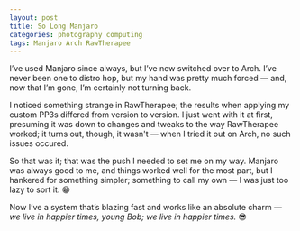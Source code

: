 ```yaml
---
layout: post
title: So Long Manjaro
categories: photography computing
tags: Manjaro Arch RawTherapee
---
```


I’ve used Manjaro since always, but I’ve now switched over to Arch. I’ve never been one to distro hop, but my hand was pretty much forced — and, now that I’m gone, I’m certainly not turning back.

I noticed something strange in RawTherapee; the results when applying my custom PP3s differed from version to version. I just went with it at first, presuming it was down to changes and tweaks to the way RawTherapee worked; it turns out, though, it wasn't — when I tried it out on Arch, no such issues occured.

So that was it; that was the push I needed to set me on my way. Manjaro was always good to me, and things worked well for the most part, but I hankered for something simpler; something to call my own — I was just too lazy to sort it.&nbsp;😁 

Now I’ve a system that’s blazing fast and works like an absolute charm — <i>we live in happier times, young Bob; we live in happier times.</i>&nbsp;😎

